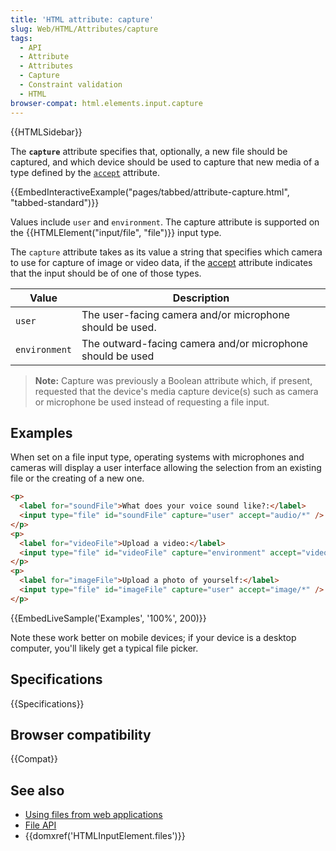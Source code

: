 ```yaml
---
title: 'HTML attribute: capture'
slug: Web/HTML/Attributes/capture
tags:
  - API
  - Attribute
  - Attributes
  - Capture
  - Constraint validation
  - HTML
browser-compat: html.elements.input.capture
---
```


{{HTMLSidebar}}

The **`capture`** attribute specifies that, optionally, a new file should be captured, and which device should be used to capture that new media of a type defined by the [`accept`](accept) attribute.

{{EmbedInteractiveExample("pages/tabbed/attribute-capture.html", "tabbed-standard")}}

Values include `user` and `environment`. The capture attribute is supported on the {{HTMLElement("input/file", "file")}} input type.

The `capture` attribute takes as its value a string that specifies which camera to use for capture of image or video data, if the [accept](accept) attribute indicates that the input should be of one of those types.

| Value         | Description                                                |
| ------------- | ---------------------------------------------------------- |
| `user`        | The user-facing camera and/or microphone should be used.   |
| `environment` | The outward-facing camera and/or microphone should be used |

> **Note:** Capture was previously a Boolean attribute which, if present, requested that the device's media capture device(s) such as camera or microphone be used instead of requesting a file input.

## Examples

When set on a file input type, operating systems with microphones and cameras will display a user interface allowing the selection from an existing file or the creating of a new one.

```html
<p>
  <label for="soundFile">What does your voice sound like?:</label>
  <input type="file" id="soundFile" capture="user" accept="audio/*" />
</p>
<p>
  <label for="videoFile">Upload a video:</label>
  <input type="file" id="videoFile" capture="environment" accept="video/*" />
</p>
<p>
  <label for="imageFile">Upload a photo of yourself:</label>
  <input type="file" id="imageFile" capture="user" accept="image/*" />
</p>
```

{{EmbedLiveSample('Examples', '100%', 200)}}

Note these work better on mobile devices; if your device is a desktop computer, you'll likely get a typical file picker.

## Specifications

{{Specifications}}

## Browser compatibility

{{Compat}}

## See also

- [Using files from web applications](/en-US/docs/Web/API/File_API/Using_files_from_web_applications)
- [File API](/en-US/docs/Web/API/File)
- {{domxref('HTMLInputElement.files')}}
